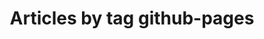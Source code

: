 ---
layout: blog_by_tag
title: Articles by tag github-pages
tag: github-pages
permalink: blog/tag/github-pages/
---